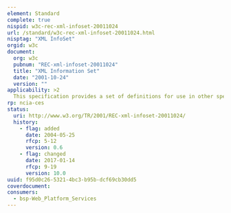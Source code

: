 ```yaml
---
element: Standard
complete: true
nispid: w3c-rec-xml-infoset-20011024
url: /standard/w3c-rec-xml-infoset-20011024.html
nisptag: "XML InfoSet"
orgid: w3c
document:
  org: w3c
  pubnum: "REC-xml-infoset-20011024"
  title: "XML Information Set"
  date: "2001-10-24"
  version: ""
applicability: >2
  This specification provides a set of definitions for use in other specifications that need to refer to the information in an XML document.
rp: ncia-ces
status:
  uri: http://www.w3.org/TR/2001/REC-xml-infoset-20011024/
  history: 
    - flag: added
      date: 2004-05-25
      rfcp: 5-12
      version: 0.6
    - flag: changed
      date: 2017-01-14
      rfcp: 9-19
      version: 10.0
uuid: f95d0c26-5321-4bc3-b95b-dcf69cb30dd5
coverdocument:
consumers:
  - bsp-Web_Platform_Services
---
```

